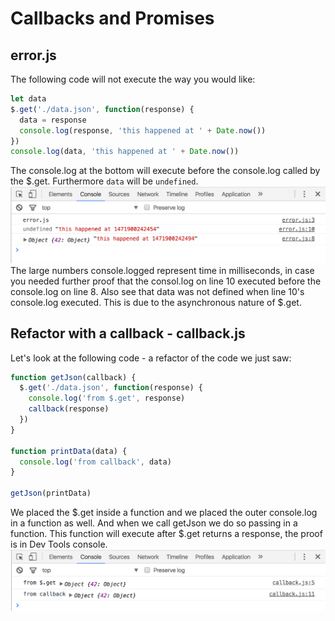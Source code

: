 # Callbacks and Promises

## error.js

The following code will not execute the way you would like:
```javascript
let data
$.get('./data.json', function(response) {
  data = response
  console.log(response, 'this happened at ' + Date.now())
})
console.log(data, 'this happened at ' + Date.now())
```
The console.log at the bottom will execute before the console.log called by the $.get. Furthermore `data` will be `undefined`.
![alt text](./images/errorJSOutput.png)
The large numbers console.logged represent time in milliseconds, in case you needed further proof that the consol.log on line 10 executed before the console.log on line 8. Also see that data was not defined when line 10's console.log executed. This is due to the asynchronous nature of $.get.

## Refactor with a callback - callback.js
Let's look at the following code - a refactor of the code we just saw:
```javascript
function getJson(callback) {
  $.get('./data.json', function(response) {
    console.log('from $.get', response)
    callback(response)
  })
}

function printData(data) {
  console.log('from callback', data)
}

getJson(printData)
```
We placed the $.get inside a function and we placed the outer console.log in a function as well. And when we call getJson we do so passing in a function. This function will execute after $.get returns a response, the proof is in Dev Tools console.
![callback image](./images/callbackOutput.png)
